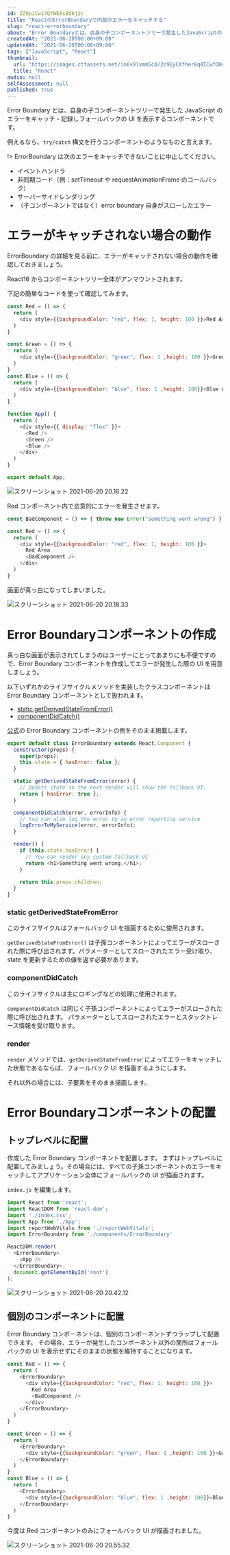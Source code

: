 ```yaml
---
id: ZZ9piCw17Q7WEAsB56j2c
title: "ReactのErrorBoundaryで内部のエラーをキャッチする"
slug: "react-errorboundary"
about: "Error Boundaryとは、自身の子コンポーネントツリーで発生したJavaScriptのエラーをキャッチ・記録しフォールバックのUIを表示するコンポーネントです。  例えるなら、`try/catch`構文を行うコンポーネントのようなものと言えます。"
createdAt: "2021-06-20T00:00+09:00"
updatedAt: "2021-06-20T00:00+09:00"
tags: ["JavaScript", "React"]
thumbnail:
  url: "https://images.ctfassets.net/in6v9lxmm5c8/2c9EyCXfherkq4ICwfDHaM/13bcad3dd62573b050eb8ad25dce4275/1200px-React-icon.svg.png"
  title: "React"
audio: null
selfAssessment: null
published: true
---
```

Error Boundary とは、自身の子コンポーネントツリーで発生した JavaScript のエラーをキャッチ・記録しフォールバックの UI を表示するコンポーネントです。

例えるなら、`try/catch` 構文を行うコンポーネントのようなものと言えます。

!> ErrorBoundary は次のエラーをキャッチできないことに中止してください。

- イベントハンドラ
- 非同期コード（例：setTimeout や requestAnimationFrame のコールバック）
- サーバーサイドレンダリング
- （子コンポーネントではなく）error boundary 自身がスローしたエラー

# エラーがキャッチされない場合の動作

ErrorBoundary の詳細を見る前に、エラーがキャッチされない場合の動作を確認しておきましょう。

React16 からコンポーネントツリー全体がアンマウントされます。

下記の簡単なコードを使って確認してみます。

```js
const Red = () => {
  return (
    <div style={{backgroundColor: "red", flex: 1, height: 100 }}>Red Area</div>
  )
}

const Green = () => {
  return (
    <div style={{backgroundColor: "green", flex: 1 ,height: 100 }}>Green Area</div>
  )
}
const Blue = () => {
  return (
    <div style={{backgroundColor: "blue", flex: 1 ,height: 100}}>Blue Area</div>
  )
}

function App() {
  return (
    <div style={{ display: "flex" }}>
      <Red />
      <Green />
      <Blue />
    </div>
  )
}

export default App;
```

![スクリーンショット 2021-06-20 20.16.22](//images.ctfassets.net/in6v9lxmm5c8/3xZO0rROt5FoBQaKuZ95Vq/8b39663c9543ec4631c8a60fc1416027/____________________________2021-06-20_20.16.22.png)

Red コンポーネント内で恣意的にエラーを発生させます。

```js
const BadComponent = () => { throw new Error("something went wrong") }

const Red = () => {
  return (
    <div style={{backgroundColor: "red", flex: 1, height: 100 }}>
      Red Area
      <BadComponent />
    </div>
  )
}
```

画面が真っ白になってしまいました。

![スクリーンショット 2021-06-20 20.18.33](//images.ctfassets.net/in6v9lxmm5c8/7KMu0PTYqAYx31ijHdGU1x/40fe7eba795371ff3d41e3578b8f2939/____________________________2021-06-20_20.18.33.png)

# Error Boundaryコンポーネントの作成

真っ白な画面が表示されてしまうのはユーザーにとってあまりにも不便ですので、Error Boundary コンポーネントを作成してエラーが発生した際の UI を用意しましょう。

以下いずれかのライフサイクルメソッドを実装したクラスコンポーネントは Error Boundary コンポーネントとして扱われます。

- [static getDerivedStateFromError()](https://ja.reactjs.org/docs/react-component.html#static-getderivedstatefromerror)
- [componentDidCatch()]()

[公式](https://ja.reactjs.org/docs/error-boundaries.html)の Error Boundary コンポーネントの例をそのまま掲載します。

```js
export default class ErrorBoundary extends React.Component {
  constructor(props) {
    super(props);
    this.state = { hasError: false };
  }

  static getDerivedStateFromError(error) {
    // Update state so the next render will show the fallback UI.
    return { hasError: true };
  }

  componentDidCatch(error, errorInfo) {
    // You can also log the error to an error reporting service
    logErrorToMyService(error, errorInfo);
  }

  render() {
    if (this.state.hasError) {
      // You can render any custom fallback UI
      return <h1>Something went wrong.</h1>;
    }

    return this.props.children; 
  }
}
```

### static getDerivedStateFromError

このライフサイクルはフォールバック UI を描画するために使用されます。

`getDerivedStateFromError()` は子孫コンポーネントによってエラーがスローされた際に呼び出されます。パラメーターとしてスローされたエラー受け取り、state を更新するための値を返す必要があります。

### componentDidCatch

このライフサイクルは主にロギングなどの処理に使用されます。

`componentDidCatch` は同じく子孫コンポーネントによってエラーがスローされた際に呼び出されます。
パラメーターとしてスローされたエラーとスタックトレース情報を受け取ります。

### render

`render` メソッドでは、`getDerivedStateFromError` によってエラーをキャッチした状態であるならば、フォールバック UI を描画するようにします。

それ以外の場合には、子要素をそのまま描画します。

# Error Boundaryコンポーネントの配置

## トップレベルに配置

作成した Error Boundary コンポーネントを配置します。
まずはトップレベルに配置してみましょう。その場合には、すべての子孫コンポーネントのエラーをキャッチしてアプリケーション全体にフォールバックの UI が描画されます。

`index.js` を編集します。

```js
import React from 'react';
import ReactDOM from 'react-dom';
import './index.css';
import App from './App';
import reportWebVitals from './reportWebVitals';
import ErrorBoundary from './components/ErrorBoundary'

ReactDOM.render(
  <ErrorBoundary>
    <App />
  </ErrorBoundary>,
  document.getElementById('root')
);
```

![スクリーンショット 2021-06-20 20.42.12](//images.ctfassets.net/in6v9lxmm5c8/3v1skEolrl9gqA4XWlz6i/0071f510c5c68a6e557cdda77a7dfa82/____________________________2021-06-20_20.42.12.png)

## 個別のコンポーネントに配置

Error Boundary コンポーネントは、個別のコンポーネントずつラップして配置できます。
その場合、エラーが発生したコンポーネント以外の箇所はフォールバックの UI を表示せずにそのままの状態を維持することになります。

```js
const Red = () => {
  return (
    <ErrorBoundary>
      <div style={{backgroundColor: "red", flex: 1, height: 100 }}>
        Red Area
        <BadComponent />
      </div>
    </ErrorBoundary>
  )
}

const Green = () => {
  return (
    <ErrorBoundary>
      <div style={{backgroundColor: "green", flex: 1 ,height: 100 }}>Green Area</div>
    </ErrorBoundary>
  )
}
const Blue = () => {
  return (
    <ErrorBoundary>
      <div style={{backgroundColor: "blue", flex: 1 ,height: 100}}>Blue Area</div>
    </ErrorBoundary>
  )
}
```

今度は Red コンポーネントのみにフォールバック UI が描画されました。

![スクリーンショット 2021-06-20 20.55.32](//images.ctfassets.net/in6v9lxmm5c8/6CMIDmoRcH0sVLiL4zqAsE/e66656278e0f042fd86aa3ecf6f15149/____________________________2021-06-20_20.55.32.png)

